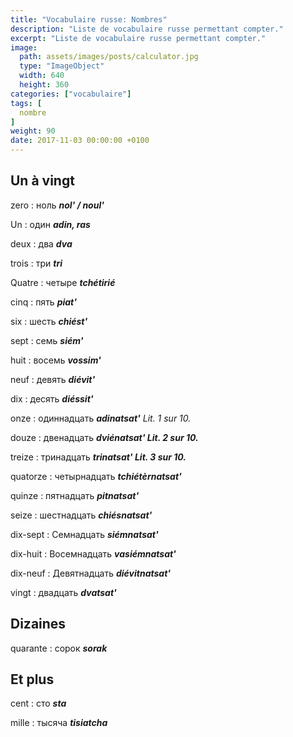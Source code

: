 ```yaml
---
title: "Vocabulaire russe: Nombres"
description: "Liste de vocabulaire russe permettant compter."
excerpt: "Liste de vocabulaire russe permettant compter."
image:
  path: assets/images/posts/calculator.jpg
  type: "ImageObject"
  width: 640
  height: 360
categories: ["vocabulaire"]
tags: [
  nombre
]
weight: 90
date: 2017-11-03 00:00:00 +0100
---
```


## Un à vingt

zero
: ноль
*__nol' / noul'__*

Un
: один
*__adin, ras__*

deux
: два
*__dva__*

trois
: три
*__tri__*

Quatre
: четыре
*__tchétirié__*

cinq
: пять
*__piat'__*

six
: шесть
*__chiést'__*

sept
: семь
*__siém'__*

huit
: восемь
*__vossim'__*

neuf
: девять
*__diévit'__*

dix
: десять
*__diéssit'__*

onze
: одиннадцать
*__adinatsat'__ Lit. 1 sur 10.*

douze
: двенадцать
*__dviénatsat' Lit. 2 sur 10.__*

treize
: тринадцать
*__trinatsat' Lit. 3 sur 10.__*

quatorze
: четырнадцать
*__tchiétèrnatsat'__*

quinze
: пятнадцать
*__pitnatsat'__*

seize
: шестнадцать
*__chiésnatsat'__*

dix-sept
: Семнадцать
*__siémnatsat'__*

dix-huit
: Восемнадцать
*__vasiémnatsat'__*

dix-neuf
: Девятнадцать
*__diévitnatsat'__*

vingt
: двадцать
*__dvatsat'__*


## Dizaines

quarante
: сорок
*__sorak__*


## Et plus

cent
: сто
*__sta__*

mille
: тысяча
*__tisiatcha__*
